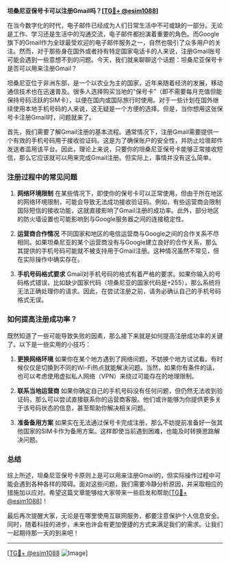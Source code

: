 **坦桑尼亚保号卡可以注册Gmail吗？[[TG💪+ @esim1088](https://t.me/s/esim1088)]**

在当今数字化的时代，电子邮件已经成为人们日常生活中不可或缺的一部分。无论是工作、学习还是生活中的沟通交流，电子邮件都扮演着重要的角色。而Google旗下的Gmail作为全球最受欢迎的电子邮件服务之一，自然也吸引了众多用户的关注。然而，对于那些身在国外或者持有特定国家电话卡的人来说，注册Gmail账号可能会遇到一些意想不到的问题。今天，我们就来聊聊这个话题：坦桑尼亚保号卡是否可以用来注册Gmail？

坦桑尼亚位于非洲东部，是一个以农业为主的国家，近年来随着经济的发展，移动通信技术也在迅速普及。很多人选择购买当地的“保号卡”（即不需要每月充值但能保持号码活跃的SIM卡），以便在国内或国际旅行时使用。对于一些计划在国外继续使用本地手机号码的人来说，这无疑是一个方便的选择。但是，当你想用这张保号卡注册Gmail时，问题就来了。

首先，我们需要了解Gmail注册的基本流程。通常情况下，注册Gmail需要提供一个有效的手机号码用于接收验证码。这是为了确保账户的安全性，并防止垃圾邮件发送者滥用该平台。因此，理论上来说，只要你的坦桑尼亚保号卡能够正常接收短信，那么它应该就可以用来完成Gmail注册。但实际上，事情并没有这么简单。

### 注册过程中的常见问题

1. **网络环境限制**
   在某些情况下，即使你的保号卡可以正常使用，但由于所在地区的网络环境限制，可能会导致无法成功接收验证码。例如，有些运营商会限制国际短信的接收功能，这就直接影响了Gmail注册的成功率。此外，部分地区的防火墙设置也可能影响到与Google服务器之间的连接稳定性。

2. **运营商合作情况**
   不同国家和地区的电信运营商与Google之间的合作关系不尽相同。如果坦桑尼亚的某个运营商没有与Google建立良好的合作关系，那么其提供的手机号码可能就不被支持用于Gmail注册。这种情况虽然不常见，但在实际操作中确实存在。

3. **手机号码格式要求**
   Gmail对手机号码的格式有着严格的要求。如果你输入的号码格式错误，比如缺少国家代码（坦桑尼亚的国家代码是+255），那么系统将无法正确处理你的请求。因此，在尝试注册之前，请务必确认自己的手机号码格式无误。

### 如何提高注册成功率？

既然知道了一些可能导致失败的因素，那么接下来就是如何提高注册成功率的关键了。以下是一些实用的小技巧：

1. **更换网络环境**
   如果你在某个地方遇到了网络问题，不妨换个地方试试看。有时候仅仅是切换到不同的Wi-Fi热点就能解决问题。当然，如果你有条件的话，也可以考虑使用虚拟私人网络（VPN）来绕过可能存在的地理限制。

2. **联系当地运营商**
   如果你确定自己的手机号码没有任何问题，但仍然无法收到验证码，那么可以尝试直接联系你的运营商客服。他们或许能够为你提供更多关于该号码状态的信息，甚至帮助你解决相关问题。

3. **准备备用方案**
   如果实在无法通过保号卡完成注册，那么不妨提前准备好一张其他国家的SIM卡作为备用方案。这样即使当前遇到困难，也能及时转换思路解决问题。

### 总结

综上所述，坦桑尼亚保号卡原则上是可以用来注册Gmail的，但实际操作过程中可能会遇到各种各样的障碍。面对这些问题，我们需要冷静分析原因，并采取相应的措施加以应对。希望这篇文章能够给大家带来一些启发和帮助[[TG💪+ @esim1088](https://t.me/s/esim1088)]！

最后再次提醒大家，无论是在哪里使用互联网服务，都要注意保护个人信息安全。同时，随着科技的进步，未来也许会有更加便捷的方式来满足我们的需求。让我们一起期待那一天的到来吧！

---

[[TG💪+ @esim1088](https://t.me/s/esim1088) ![Image](https://i.postimg.cc/4NQfJmqS/Snipaste-2025-05-13-00-14-12.png)]